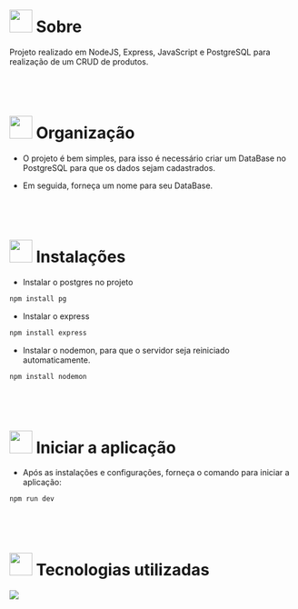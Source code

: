 # <img height="40" src="https://user-images.githubusercontent.com/84249945/219458363-0df46081-95bd-4878-a828-541457541cbd.png"/> Sobre
Projeto realizado em NodeJS, Express, JavaScript e PostgreSQL para realização de um CRUD de produtos.

<br><br>

# <img height="40" src="https://user-images.githubusercontent.com/84249945/219459633-fbe0a910-0287-4f46-9ec3-0eaf1da53b87.png"/> Organização
- O projeto é bem simples, para isso é necessário criar um DataBase no PostgreSQL para que os dados sejam cadastrados.

- Em seguida, forneça um nome para seu DataBase.

<br><br>

# <img height="40" src="https://user-images.githubusercontent.com/84249945/219701953-d9aadf6c-065a-4176-8c21-3b13c497f752.png"/> Instalações
- Instalar o postgres no projeto
```bash
npm install pg
```

- Instalar o express
```bash
npm install express
```

- Instalar o nodemon, para que o servidor seja reiniciado automaticamente.
```bash
npm install nodemon
```

<br><br>

# <img height="40" src="https://user-images.githubusercontent.com/84249945/219703721-e658e16f-fe7a-4a8b-bc90-22d9859c747c.png" /> Iniciar a aplicação

* Após as instalações e configurações, forneça o comando para iniciar a aplicação:
```bash
npm run dev
```

<br><br>

# <img height="40" src="https://user-images.githubusercontent.com/84249945/219471565-77dd520e-41ee-41f8-8fb9-0e259535a867.png"/> Tecnologias utilizadas

<p>
  <a href="https://skillicons.dev">
    <img src="https://skillicons.dev/icons?i=js,nodejs,express,postgresql" />
  </a>
</p>